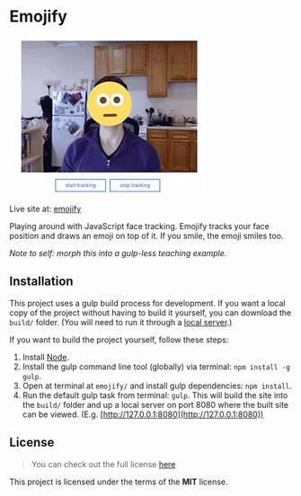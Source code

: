 # Emojify

![emojify demo](emojify-demo.gif)

Live site at: [emojify](http://mikewesthad.github.io/emojify)

Playing around with JavaScript face tracking.  Emojify tracks your face position and draws an emoji on top of it.  If you smile, the emoji smiles too.

_Note to self: morph this into a gulp-less teaching example._

## Installation

This project uses a gulp build process for development.  If you want a local copy of the project without having to build it yourself, you can download the `build/` folder.  (You will need to run it through a [local server](https://github.com/mrdoob/three.js/wiki/How-to-run-things-locally).)

If you want to build the project yourself, follow these steps:

1. Install [Node](https://nodejs.org/en/).
2. Install the gulp command line tool (globally) via terminal: `npm install -g gulp`.
3. Open at terminal at `emojify/` and install gulp dependencies: `npm install`.
4. Run the default gulp task from terminal: `gulp`.  This will build the site into the `build/` folder and up a local server on port 8080 where the built site can be viewed.  (E.g. [http://127.0.0.1:8080](http://127.0.0.1:8080))

## License
>You can check out the full license [here](https://github.com/mikewesthad/emojify/blob/master/license.md)

This project is licensed under the terms of the **MIT** license.
